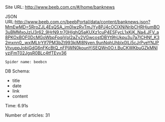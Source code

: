 Site URL: http://www.beeb.com.cn/#/home/banknews

JSON URL:http://www.beeb.com.cn/beebPortal/data/content/banknews.json?MmEwMD=5RroZJL4EsQSA_im0lwzRvTmJYy8PJ4cOClXNiNribCHRHjumBO3uBMMxoJzIJ3r62_9HrN9.tr70HIghQ5aKUXz1cuP4ESFycL1xKjK_Na4.JFV_a8PKOxBOF0DcMGoWbpFpqiVpl2aZy2VGwcostDBYt9hUkpu3u7a7ICHNf_K32mxnn0_.wxIMLtrYIf7PM3bZt993kiMI8Nyen.9unNqhUhblx0ILi5cJrPveYNJPVtvuppJobjGdG6nFKcBtQ_nFPjWN0kounYjSEQWn0O.t.BuCKWKbuGZkMNlyziFmT02JgsR0BLc4tfTEvv36

    Spider name: beebcn

DB Schema:
- title
- date
- link
- content

Time: 6.91s

Number of articles: 31


